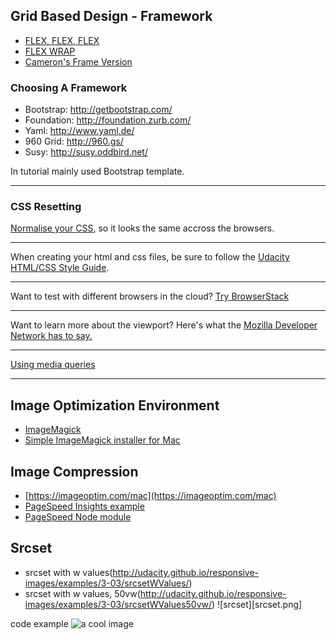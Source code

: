 ## Grid Based Design - Framework

- [FLEX, FLEX, FLEX](https://developer.mozilla.org/en-US/docs/Web/CSS/flex)
- [FLEX WRAP](https://developer.mozilla.org/en-US/docs/Web/CSS/flex-wrap)
- [Cameron's Frame Version](https://www.udacity.com/api/nodes/2872198560/supplemental_media/frameworkzip/download?_ga=1.231106904.672083044.1467344711)

### Choosing A Framework

- Bootstrap: http://getbootstrap.com/ 
- Foundation: http://foundation.zurb.com/ 
- Yaml: http://www.yaml.de/ 
- 960 Grid: http://960.gs/ 
- Susy: http://susy.oddbird.net/ 

In tutorial mainly used Bootstrap template.

***

### CSS Resetting

[Normalise your CSS](https://github.com/necolas/normalize.css/), so it looks the same accross the browsers.

***

When creating your html and css files, be sure to follow the [Udacity HTML/CSS Style Guide](http://udacity.github.io/frontend-nanodegree-styleguide/).

***

Want to test with different browsers in the cloud? [Try BrowserStack](https://www.browserstack.com/)

***

Want to learn more about the viewport? Here's what the [Mozilla Developer Network has to say.](https://developer.mozilla.org/en-US/docs/Mozilla/Mobile/Viewport_meta_tag)

***

[Using media queries](https://developer.mozilla.org/en-US/docs/Web/CSS/Media_Queries/Using_media_queries)


***

## Image Optimization Environment

- [ImageMagick](http://www.imagemagick.org/script/index.php)
- [Simple ImageMagick installer for Mac](http://cactuslab.com/imagemagick/)

## Image Compression

- [https://imageoptim.com/mac](https://imageoptim.com/mac)
- [PageSpeed Insights example](https://developers.google.com/speed/pagespeed/insights/)
- [PageSpeed Node module](https://github.com/addyosmani/psi/)

## Srcset

- srcset with w values(http://udacity.github.io/responsive-images/examples/3-03/srcsetWValues/)
- srcset with w values, 50vw(http://udacity.github.io/responsive-images/examples/3-03/srcsetWValues50vw/)
![srcset][srcset.png]


code example  <img src="image_2x.jpg" srcset="image_2x.jpg 2x, image_1x.jpg 1x" alt="a cool image"> 
